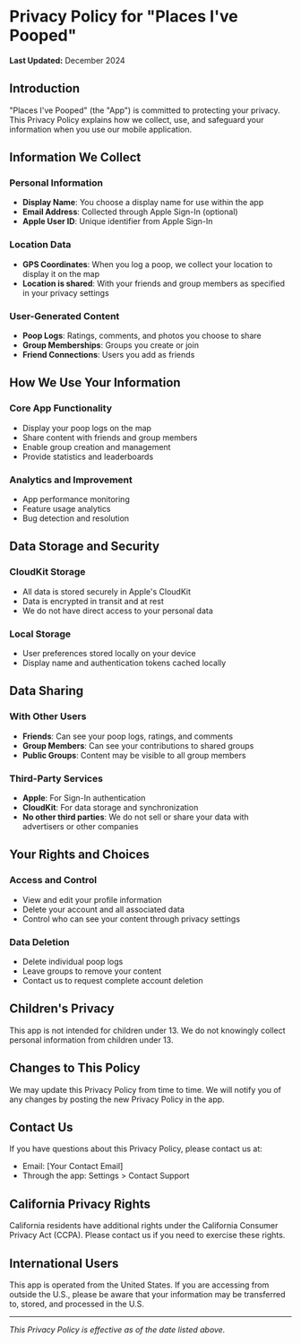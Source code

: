# Privacy Policy for "Places I've Pooped"

**Last Updated:** December 2024

## Introduction

"Places I've Pooped" (the "App") is committed to protecting your privacy. This Privacy Policy explains how we collect, use, and safeguard your information when you use our mobile application.

## Information We Collect

### Personal Information
- **Display Name**: You choose a display name for use within the app
- **Email Address**: Collected through Apple Sign-In (optional)
- **Apple User ID**: Unique identifier from Apple Sign-In

### Location Data
- **GPS Coordinates**: When you log a poop, we collect your location to display it on the map
- **Location is shared**: With your friends and group members as specified in your privacy settings

### User-Generated Content
- **Poop Logs**: Ratings, comments, and photos you choose to share
- **Group Memberships**: Groups you create or join
- **Friend Connections**: Users you add as friends

## How We Use Your Information

### Core App Functionality
- Display your poop logs on the map
- Share content with friends and group members
- Enable group creation and management
- Provide statistics and leaderboards

### Analytics and Improvement
- App performance monitoring
- Feature usage analytics
- Bug detection and resolution

## Data Storage and Security

### CloudKit Storage
- All data is stored securely in Apple's CloudKit
- Data is encrypted in transit and at rest
- We do not have direct access to your personal data

### Local Storage
- User preferences stored locally on your device
- Display name and authentication tokens cached locally

## Data Sharing

### With Other Users
- **Friends**: Can see your poop logs, ratings, and comments
- **Group Members**: Can see your contributions to shared groups
- **Public Groups**: Content may be visible to all group members

### Third-Party Services
- **Apple**: For Sign-In authentication
- **CloudKit**: For data storage and synchronization
- **No other third parties**: We do not sell or share your data with advertisers or other companies

## Your Rights and Choices

### Access and Control
- View and edit your profile information
- Delete your account and all associated data
- Control who can see your content through privacy settings

### Data Deletion
- Delete individual poop logs
- Leave groups to remove your content
- Contact us to request complete account deletion

## Children's Privacy

This app is not intended for children under 13. We do not knowingly collect personal information from children under 13.

## Changes to This Policy

We may update this Privacy Policy from time to time. We will notify you of any changes by posting the new Privacy Policy in the app.

## Contact Us

If you have questions about this Privacy Policy, please contact us at:
- Email: [Your Contact Email]
- Through the app: Settings > Contact Support

## California Privacy Rights

California residents have additional rights under the California Consumer Privacy Act (CCPA). Please contact us if you need to exercise these rights.

## International Users

This app is operated from the United States. If you are accessing from outside the U.S., please be aware that your information may be transferred to, stored, and processed in the U.S.

---

*This Privacy Policy is effective as of the date listed above.*
